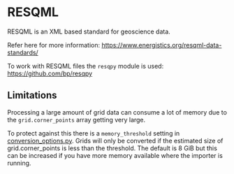 # RESQML

RESQML is an XML based standard for geoscience data.

Refer here for more information: https://www.energistics.org/resqml-data-standards/

To work with RESQML files the `resqpy` module is used: https://github.com/bp/resqpy

## Limitations

Processing a large amount of grid data can consume a lot of memory due to the `grid.corner_points` array getting very large.

To protect against this there is a `memory_threshold` setting in [conversion_options.py](importer/conversion_options.py). Grids will only be converted if the estimated size of grid.corner_points is less than the threshold. The default is 8 GiB but this can be increased if you have more memory available where the importer is running.